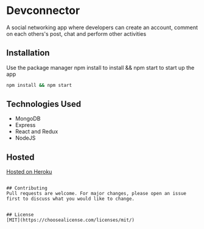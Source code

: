 # Devconnector
A social networking app where developers can create an account, comment on each others's post, chat and perform other activities

## Installation

Use the package manager npm install to install && npm start to start up the app

```bash
npm install && npm start
```

## Technologies Used
- MongoDB
- Express
- React and Redux
- NodeJS

## Hosted
[Hosted on Heroku](, 'still in progress')

```

## Contributing
Pull requests are welcome. For major changes, please open an issue first to discuss what you would like to change.


## License
[MIT](https://choosealicense.com/licenses/mit/)